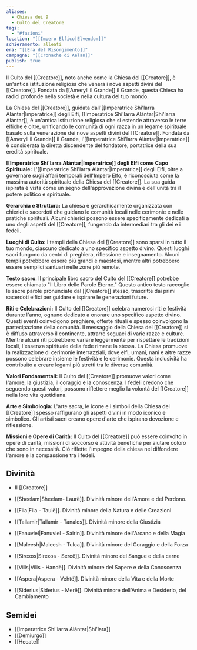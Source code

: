 ```yaml
---
aliases:
  - Chiesa dei 9
  - Culto del Creatore
tags:
  - "#fazioni"
location: "[[Impero Elfico|Elvendom]]"
schieramento: alleati
era: "[[Era del Risorgimento]]"
campagna: "[[Cronache di Aelan]]"
publish: true
---
```

Il Culto del [[Creatore]], noto anche come la Chiesa del [[Creatore]], è un'antica istituzione religiosa che venera i nove aspetti divini del [[Creatore]]. Fondata da [[Ameryll il Grande]] il Grande, questa Chiesa ha radici profonde nella società e nella cultura del tuo mondo. 

La Chiesa del [[Creatore]], guidata dall'[[Imperatrice Shi'larra Alàntar|Imperatrice]] degli Elfi, [[Imperatrice Shi'larra Alàntar|Shi'larra Alàntar]], è un'antica istituzione religiosa che si estende attraverso le terre elfiche e oltre, unificando le comunità di ogni razza in un legame spirituale basato sulla venerazione dei nove aspetti divini del [[Creatore]]. Fondata da [[Ameryll il Grande]] il Grande, l'[[Imperatrice Shi'larra Alàntar|Imperatrice]] è considerata la diretta discendente del fondatore, portatrice della sua eredità spirituale.

**[[Imperatrice Shi'larra Alàntar|Imperatrice]] degli Elfi come Capo Spirituale:** L'[[Imperatrice Shi'larra Alàntar|Imperatrice]] degli Elfi, oltre a governare sugli affari temporali dell'Impero Elfo, è riconosciuta come la massima autorità spirituale della Chiesa del [[Creatore]]. La sua guida ispirata è vista come un segno dell'approvazione divina e dell'unità tra il potere politico e spirituale.

**Gerarchia e Struttura:** La chiesa è gerarchicamente organizzata con chierici e sacerdoti che guidano le comunità locali nelle cerimonie e nelle pratiche spirituali. Alcuni chierici possono essere specificamente dedicati a uno degli aspetti del [[Creatore]], fungendo da intermediari tra gli dei e i fedeli. 

**Luoghi di Culto:** I templi della Chiesa del [[Creatore]] sono sparsi in tutto il tuo mondo, ciascuno dedicato a uno specifico aspetto divino. Questi luoghi sacri fungono da centri di preghiera, riflessione e insegnamento. Alcuni templi potrebbero essere più grandi e maestosi, mentre altri potrebbero essere semplici santuari nelle zone più remote.

**Testo sacro**. Il principale libro sacro del Culto del [[Creatore]] potrebbe essere chiamato "Il Libro delle Parole Eterne." Questo antico testo raccoglie le sacre parole pronunciate dal [[Creatore]] stesso, trascritte dai primi sacerdoti elfici per guidare e ispirare le generazioni future. 

**Riti e Celebrazioni:** Il Culto del [[Creatore]] celebra numerosi riti e festività durante l'anno, ognuno dedicato a onorare uno specifico aspetto divino. Questi eventi coinvolgono preghiere, offerte rituali e spesso coinvolgono la partecipazione della comunità. Il messaggio della Chiesa del [[Creatore]] si è diffuso attraverso il continente, attrarre seguaci di varie razze e culture. Mentre alcuni riti potrebbero variare leggermente per rispettare le tradizioni locali, l'essenza spirituale della fede rimane la stessa. La Chiesa promuove la realizzazione di cerimonie interrazziali, dove elfi, umani, nani e altre razze possono celebrare insieme le festività e le cerimonie. Questa inclusività ha contribuito a creare legami più stretti tra le diverse comunità.

**Valori Fondamentali:** Il Culto del [[Creatore]] promuove valori come l'amore, la giustizia, il coraggio e la conoscenza. I fedeli credono che seguendo questi valori, possono riflettere meglio la volontà del [[Creatore]] nella loro vita quotidiana. 

**Arte e Simbologia:** L'arte sacra, le icone e i simboli della Chiesa del [[Creatore]] spesso raffigurano gli aspetti divini in modo iconico e simbolico. Gli artisti sacri creano opere d'arte che ispirano devozione e riflessione.

**Missioni e Opere di Carità:** Il Culto del [[Creatore]] può essere coinvolto in opere di carità, missioni di soccorso e attività benefiche per aiutare coloro che sono in necessità. Ciò riflette l'impegno della chiesa nel diffondere l'amore e la compassione tra i fedeli.  
  
  
## Divinità  

- Il [[Creatore]]
    
- [[Sheelam|Sheelam- Laurë]]. Divinità minore dell'Amore e del Perdono.
- [[Fila|Fila - Taulë]]. Divinità minore della Natura e delle Creazioni
- [[Tallamir|Tallamir - Tanalos]]. Divinità minore della Giustizia
- [[Fanuviel|Fanuviel - Sairin]]. Divinità minore dell'Arcano e della Magia
- [[Maleesh|Maleesh - Tulca]]. Divinità minore del Coraggio e della Forza
- [[Sirexos|Sirexos - Sercë]]. Divinità minore del Sangue e della carne
- [[Vilis|Vilis - Handë]]. Divinità minore del Sapere e della Conoscenza
- [[Aspera|Aspera - Vehtë]]. Divinità minore della Vita e della Morte
- [[Siderius|Siderius - Merë]]. Divinità minore dell'Anima e Desiderio, del Cambiamento

## Semidei
- [[Imperatrice Shi'larra Alàntar|Shi'lara]]
- [[Demiurgo]]
- [[Hecate]]